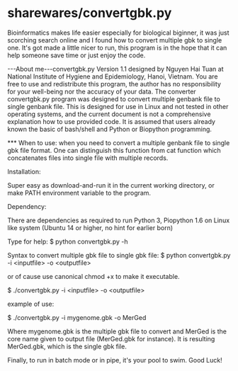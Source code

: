 # sharewares/convertgbk.py   
Bioinformatics makes life easier especially for biological biginner, it was just scorching search online and I found how to convert multiple gbk to single one.
It's got made a little nicer to run, this program is in the hope that it can help someone save time or just enjoy the code.

---About me---convertgbk.py Version 1.1 designed by Nguyen Hai Tuan at National Institute of Hygiene and Epidemiology, Hanoi, Vietnam.
You are free to use and redistribute this program, the author has no responsibility for your well-being nor the accuracy of your data.
The converter convertgbk.py program was designed to convert multiple genbank file to single genbank file.
This is designed for use in Linux and not tested in other operating systems, and the current document is not a comprehensive explanation how to use provided code.
It is assumed that users already known the basic of bash/shell and Python or Biopython programming.

*** When to use: when you need to convert a multiple genbank file to single gbk file format. One can distinguish this function from cat function which concatenates files into single file with multiple records.  

Installation:

Super easy as download-and-run it in the current working directory, or make PATH environment variable to the program.

Dependency:

There are dependencies as required to run Python 3, Piopython 1.6 on Linux like system (Ubuntu 14 or higher, no hint for earlier born)

Type for help:
$ python convertgbk.py -h

Syntax to convert multiple gbk file to single gbk file:
$ python convertgbk.py -i \<inputfile> -o \<outputfile>

or of cause use canonical chmod +x to make it executable.

$ ./convertgbk.py -i \<inputfile> -o \<outputfile>

example of use:

$ ./convertgbk.py -i mygenome.gbk -o MerGed

Where mygenome.gbk is the multiple gbk file to convert and MerGed is the core name given to output file (MerGed.gbk for instance).
It is resulting MerGed.gbk, which is the single gbk file.

Finally, to run in batch mode or in pipe, it's your pool to swim. 
Good Luck!
